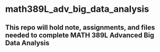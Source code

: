 # math389L_adv_big_data_analysis

## This repo will hold note, assignments, and files needed to complete MATH 389L Advanced Big Data Analysis
